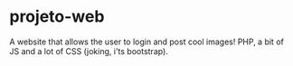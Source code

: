 # projeto-web
A website that allows the user to login and post cool images! PHP, a bit of JS and a lot of CSS (joking, i'ts bootstrap).
